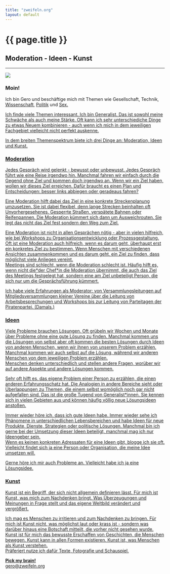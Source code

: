 ```yaml
---
title: "zweifeln.org"
layout: default
---
```


<div class="center">
	<h1>{{ page.title }}</h1>
	<h2>Moderation - Ideen - Kunst</h2>
</div>
<hr>
<section>
<div class="img_right">
	<img src="{{ site.url }}/images/gero-20180421.jpg">
</div>
<h3>Moin!</h3>
Ich bin Gero und beschäftige mich mit Themen wie Gesellschaft, Technik,  <a href="{{ site.url}}/science.html">Wissenschaft</a>, <a href="{{ site.url}}/politics.html">Politik</a> und  <a href="{{ site.url}}/sex.html">Sex.<br />

<p>Ich finde viele Themen interessant. Ich bin Generalist. Das ist sowohl meine Schwäche als auch meine Stärke. Oft kann ich sehr unterschiediche Dinge zu etwas Neuem kombinieren - auch wenn ich mich in dem jeweiligen Fachgebiet vielleicht nicht perfekt auskenne.</p>

<p>In dem breiten Themenspektrum biete ich drei Dinge an: Moderation, Ideen und Kunst.</p>
</section>

### Moderation

Jedes Gespräch wird gelenkt - bewusst oder unbewusst. Jedes Gespräch führt wie eine Reise irgendwo hin. Manchmal fahren wir einfach durch die Gegend ohne Ziel und kommen doch irgendwo an. Wenn wir ein Ziel haben, wollen wir dieses Ziel erreichen. Dafür braucht es einen Plan und Entscheidungen: besser links abbiegen oder geradeaus fahren?

Eine Moderation hilft dabei das Ziel in eine konkrete Streckenplanung umzusetzen. Sie ist dabei flexibel, denn lange Strecken beinhalten oft Unvorhergesehenes. Gesperrte Straßen, verspätete Bahnen oder Reifenpannen. Die Moderation kümmert sich dann um Ausweichrouten. Sie legt das nicht das Ziel fest sondern den Weg zum Ziel.

Eine Moderation ist nicht in allen Gesprächen nötig - aber in vielen hilfreich, wie bei Workshops zu Organisationsentwicklung oder Prozessgestaltung. Oft ist eine Moderation auch hilfreich, wenn es darum geht, überhaupt erst ein konkretes Ziel zu bestimmen. Wenn Menschen mit verschiedenen Ansichten zusammenkommen und es darum geht, ein Ziel zu finden, dass möglichst viele Anliegen vereint.  
Meetings sind schlecht, wenn die Moderation schlecht ist. Häufig hilft es, wenn nicht die\*der Chef\*in die Moderation übernimmt, die auch das Ziel des Meetings festgelegt hat, sondern eine am Ziel unbeteiligt Person, die sich nur um die Gesprächsführung kümmert.

Ich habe viele Erfahrungen als Moderator: von Versammlungsleitungen auf Mitgliedsversammlungen kleiner Vereine über die Leitung von Arbeitsbesprechungen und Workshops bis zur Leitung von Parteitagen der Piratenpartei. (Damals.)


### Ideen

Viele Probleme brauchen Lösungen. Oft grübeln wir Wochen und Monate über Probleme ohne eine gute Lösung zu finden. Manchmal kommen uns die Lösungen von selbst aber oft kommen die besten Lösungen durch Ideen von anderen Menschen, wenn wir ihnen von unserem Problem erzählen. Manchmal kommen wir auch selbst auf die Lösung, während wir anderen Menschen von dem jeweiligen Problem erzählen.  
Menschen denken unterschiedlich und stellen andere Fragen, worüber wir auf andere Aspekte und andere Lösungen kommen.

Sehr oft hilft es, das eigene Problem einer Person zu erzählen, die einen anderen Erfahrungsschatz hat. Die Analogien in andere Bereiche sieht oder Überlappungen zu Themen, die einem selbst womöglich noch gar nicht aufgefallen sind. Das ist die große Tugend von Generalist\*innen. Sie kennen sich in vielen Gebieten aus und können häufig völlig neue Lösungsideen anstoßen.

Immer wieder höre ich, dass ich gute Ideen habe. Immer wieder sehe ich Phänomene in unterschiedlichen Lebensbereichen und habe Ideen für neue Produkte, Dienste, Strategien oder politische Lösungen. Manchmal bin ich gerne bei der Umsetzung dieser Ideen beteiligt, manchmal mag ich nur Ideengeber sein.  
Wenn es keinen konkreten Adressaten für eine Ideen gibt, blogge ich sie oft. Vielleicht findet sich ja eine Person oder Organisation, die meine Idee umsetzen will.

Gerne höre ich mir auch Probleme an. Vielleicht habe ich ja eine Lösungsidee.


### Kunst

Kunst ist ein Begriff, der sich nicht allgemein definieren lässt. Für mich ist Kunst, was mich zum Nachdenken bringt. Was Überzeugungen und Meinungen in Frage stellt und das eigene Weltbild verändert und vergrößert.

Ich mag es Menschen zu irritieren und zum Nachdenken zu bringen. Für mich ist Kunst nicht, was möglichst laut oder krass ist - sondern was darüber hinaus eine Botschaft mitteilt, die vorher nicht gesehen wurde. Kunst ist für mich das bewusste Erschaffen von Geschichten, die Menschen bewegen. Kunst kann in allen Formen existieren. Kunst ist, was Menschen als Kunst verstehen.  
Präferiert nutze ich dafür Texte, Fotografie und Schauspiel.


<div class="center">
	<b>Pick my brain!</b><br />
	<a href="mailto:gero@zweifeln.org">gero@zweifeln.org</a>
</div>